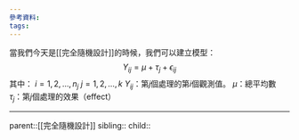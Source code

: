 ```yaml
---
參考資料:
tags:
---
```

當我們今天是[[完全隨機設計]]的時候，我們可以建立模型：
$$
Y_{ij}=\mu+\tau_j+\epsilon_{ij}
$$
其中：
$i=1,2,\ldots,n_j$
$j=1,2,\ldots,k$
$Y_{ij}$：第$j$個處理的第$i$個觀測值。
$\mu$：總平均數
$\tau_j$：第$j$個處理的效果（effect）
- - -
parent::[[完全隨機設計]]
sibling::
child::